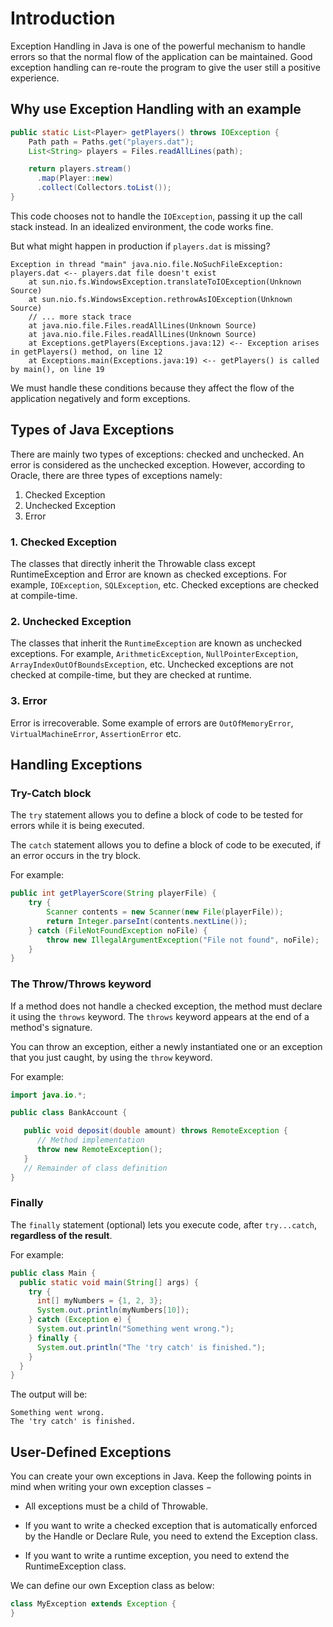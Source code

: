 # Introduction

Exception Handling in Java is one of the powerful mechanism to handle errors so that the normal flow of the application can be maintained.
Good exception handling can re-route the program to give the user still a positive experience.

## Why use Exception Handling with an example

```java
public static List<Player> getPlayers() throws IOException {
    Path path = Paths.get("players.dat");
    List<String> players = Files.readAllLines(path);

    return players.stream()
      .map(Player::new)
      .collect(Collectors.toList());
}
```

This code chooses not to handle the `IOException`, passing it up the call stack instead.
In an idealized environment, the code works fine.

But what might happen in production if `players.dat` is missing?

```log
Exception in thread "main" java.nio.file.NoSuchFileException: players.dat <-- players.dat file doesn't exist
    at sun.nio.fs.WindowsException.translateToIOException(Unknown Source)
    at sun.nio.fs.WindowsException.rethrowAsIOException(Unknown Source)
    // ... more stack trace
    at java.nio.file.Files.readAllLines(Unknown Source)
    at java.nio.file.Files.readAllLines(Unknown Source)
    at Exceptions.getPlayers(Exceptions.java:12) <-- Exception arises in getPlayers() method, on line 12
    at Exceptions.main(Exceptions.java:19) <-- getPlayers() is called by main(), on line 19
```

We must handle these conditions because they affect the flow of the application negatively and form exceptions.

## Types of Java Exceptions

There are mainly two types of exceptions: checked and unchecked. An error is considered as the unchecked exception.
However, according to Oracle, there are three types of exceptions namely:

1. Checked Exception
2. Unchecked Exception
3. Error

### 1. Checked Exception

The classes that directly inherit the Throwable class except RuntimeException and Error are known as checked exceptions.
For example, `IOException`, `SQLException`, etc. Checked exceptions are checked at compile-time.

### 2. Unchecked Exception

The classes that inherit the `RuntimeException` are known as unchecked exceptions.
For example, `ArithmeticException`, `NullPointerException`, `ArrayIndexOutOfBoundsException`, etc.
Unchecked exceptions are not checked at compile-time, but they are checked at runtime.

### 3. Error

Error is irrecoverable.
Some example of errors are `OutOfMemoryError`, `VirtualMachineError`, `AssertionError` etc.

## Handling Exceptions

### Try-Catch block

The `try` statement allows you to define a block of code to be tested for errors while it is being executed.

The `catch` statement allows you to define a block of code to be executed, if an error occurs in the try block.

For example:

```java
public int getPlayerScore(String playerFile) {
    try {
        Scanner contents = new Scanner(new File(playerFile));
        return Integer.parseInt(contents.nextLine());
    } catch (FileNotFoundException noFile) {
        throw new IllegalArgumentException("File not found", noFile);
    }
}
```

### The Throw/Throws keyword

If a method does not handle a checked exception, the method must declare it using the `throws` keyword.
The `throws` keyword appears at the end of a method's signature.

You can throw an exception, either a newly instantiated one or an exception that you just caught, by using the `throw` keyword.

For example:

```java
import java.io.*;

public class BankAccount {

   public void deposit(double amount) throws RemoteException {
      // Method implementation
      throw new RemoteException();
   }
   // Remainder of class definition
}
```

### Finally

The `finally` statement (optional) lets you execute code, after `try...catch`, **regardless of the result**.

For example:

```java
public class Main {
  public static void main(String[] args) {
    try {
      int[] myNumbers = {1, 2, 3};
      System.out.println(myNumbers[10]);
    } catch (Exception e) {
      System.out.println("Something went wrong.");
    } finally {
      System.out.println("The 'try catch' is finished.");
    }
  }
}
```

The output will be:

```
Something went wrong.
The 'try catch' is finished.
```

## User-Defined Exceptions

You can create your own exceptions in Java.
Keep the following points in mind when writing your own exception classes −

- All exceptions must be a child of Throwable.

- If you want to write a checked exception that is automatically enforced by the Handle or Declare Rule, you need to extend the Exception class.

- If you want to write a runtime exception, you need to extend the RuntimeException class.

We can define our own Exception class as below:

```java
class MyException extends Exception {
}
```
